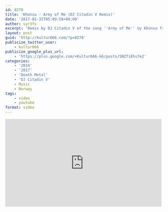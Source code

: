 ```yaml
---
id: 8278
title: 'Khonsu - Army of Me (DJ Citadin V Remix)'
date: '2017-01-31T05:09:58+00:00'
author: syr3fx
excerpt: 'Remix by DJ Citadin V of the song ''Army of Me'' by Khonsu from the album Traveller (2014).'
layout: post
guid: 'http://kultur666.com/?p=8278'
publicize_twitter_user:
    - kultur666
publicize_google_plus_url:
    - 'https://plus.google.com/+Kultur666-k6/posts/SN2TiEhs7e2'
categories:
    - '2014'
    - '2017'
    - 'Death Metal'
    - 'DJ Citadin V'
    - Music
    - Norway
tags:
    - video
    - youtube
format: video
---
```


<iframe allow="accelerometer; autoplay; clipboard-write; encrypted-media; gyroscope; picture-in-picture; web-share" allowfullscreen="" frameborder="0" height="281" loading="lazy" src="https://www.youtube.com/embed/qr3lbTyUwgk?feature=oembed" title="Khonsu - Army of Me (DJ Citadin V Re-edit)" width="500"></iframe>